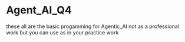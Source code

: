 # Agent_AI_Q4
these all are the basic progamming for Agentic_AI not as a professional work but you can use as in your practice work
